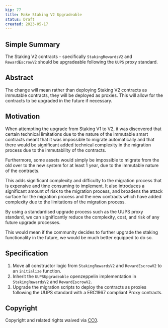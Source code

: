 ```yaml
---
kip: 77
title: Make Staking V2 Upgradeable
status: Draft
created: 2023-05-17
---
```


## Simple Summary

The Staking V2 contracts - specifically `StakingRewardsV2` and `RewardEscrowV2` should be upgradeable following the `UUPS` proxy standard.

## Abstract

The change will mean rather than deploying Staking V2 contracts as immutable contracts, they will be deployed as proxies. This will allow for the contracts to be upgraded in the future if necessary.

## Motivation

When attempting the upgrade from Staking V1 to V2, it was discovered that certain technical limitations due to the nature of the immutable smart contracts meant that it was impossible to migrate automatically and that there would be significant added technical complexity in the migration process due to the immutability of the contracts.

Furthermore, some assets would simply be impossible to migrate from the old over to the new system for at least 1 year, due to the immutable nature of the contracts.

This adds significant complexity and difficulty to the migration process that is expensive and time consuming to implement. It also introduces a significant amount of risk to the migration process, and broadens the attack surface for the migration process and the new contracts which have added complexity due to the limitations of the migration process.

By using a standardised upgrade process such as the UUPS proxy standard, we can significantly reduce the complexity, cost, and risk of any future upgrade processes.

This would mean if the community decides to further upgrade the staking functionality in the future, we would be much better equipped to do so.

## Specification

1. Move all constructor logic from `StakingRewardsV2` and `RewardEscrowV2` to an `initialize` function.
2. Inherit the `UUPSUpgradeable` openzeppelin implementation in `StakingRewardsV2` and `RewardEscrowV2`.
3. Upgrade the migration scripts to deploy the contracts as proxies following the UUPS standard with a ERC1967 compliant Proxy contracts.

## Copyright

Copyright and related rights waived via [CC0](https://creativecommons.org/publicdomain/zero/1.0/).
